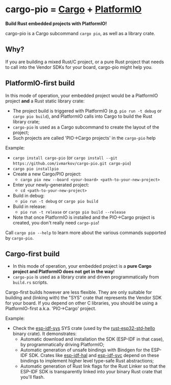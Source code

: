 # cargo-pio = [Cargo](https://doc.rust-lang.org/cargo/) + [PlatformIO](https://platformio.org/)

**Build Rust embedded projects with PlatformIO!**

cargo-pio is a Cargo subcommand `cargo pio`, as well as a library crate.

## Why?

If you are building a mixed Rust/C project, or a pure Rust project that needs to call into the Vendor SDKs for your board, cargo-pio might help you.

## PlatformIO-first build

In this mode of operation, your embedded project would be a PlatformIO project **and** a Rust static library crate:
* The project build is triggered with PlatformIO (e.g. `pio run -t debug` or `cargo pio build`), and PlatformIO calls into Cargo to build the Rust library crate;
* `cargo-pio` is used as a Cargo subcommand to create the layout of the project;
* Such projects are called 'PIO->Cargo projects' in the `cargo-pio` help

Example:
* ```cargo install cargo-pio``` (or ```cargo install --git https://github.com/ivmarkov/cargo-pio.git cargo-pio```)
* ```cargo pio installpio```
* Create a new Cargo/PIO project:
  * ```cargo pio new --board <your-board> <path-to-your-new-project>```
* Enter your newly-generated project:
  * ```cd <path-to-your-new-project>```
* Build in debug:
  * ```pio run -t debug``` or ```cargo pio build```
* Build in release:
  * ```pio run -t release``` or ```cargo pio build --release```
* Note that once PlatformIO is installed and the PIO->Cargo project is created, you don't really need `cargo-pio`!

Call ```cargo pio --help``` to learn more about the various commands supported by `cargo-pio`.

## Cargo-first build

* In this mode of operation, your embedded project is a **pure Cargo project and PlatformIO does not get in the way**!
* `cargo-pio` is used as a library crate and driven programmatically from `build.rs` scripts.

Cargo-first builds however are less flexible. They are only suitable for building and (linking with) the "SYS" crate that represents the Vendor SDK for your board.
If you depend on other C libraries, you should be using a PlatformIO-first a.k.a. 'PIO->Cargo' project.

Example:
* Check the [esp-idf-sys](https://crates.io/crates/esp-idf-sys) SYS crate (used by the [rust-esp32-std-hello](https://github.com/ivmarkov/rust-esp32-std-hello) binary crate). It demonstrates:
  * Automatic download and installation the SDK (ESP-IDF in that case), by programmatically driving PlatformIO;
  * Automatic generation of unsafe bindings with Bindgen for the ESP-IDF SDK. Crates like [esp-idf-hal](https://crates.io/crates/esp-idf-hal) and [esp-idf-svc](https://crates.io/crates/esp-idf-svc) depend on these bindings to implement higher level type-safe Rust abstractions;
  * Automatic generation of Rust link flags for the Rust Linker so that the ESP-IDF SDK is transparently linked into your binary Rust crate that you'll flash.
